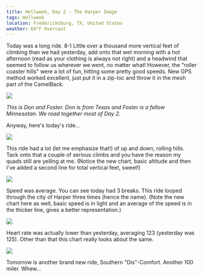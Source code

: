 ```yaml
---
title: Hellweek, Day 2 - The Harper Image
tags: Hellweek
location: Fredericksburg, TX, United States
weather: 64°F Overcast
---
```


Today was a long ride. 8-) Little over a thousand more vertical feet of climbing than we had yesterday, add onto that wet morning with a hot afternoon (read as your clothing is always not right) and a headwind that seemed to follow us wherever we went, no matter what! However, the "roller coaster hills" were a lot of fun, hitting some pretty good speeds. New GPS method worked excellent, just put it in a zip-loc and throw it in the mesh part of the CamelBack.

![](photos/702d725cf5dd7dfc579bc1fbf3d9cd20.jpeg "")

_This is Don and Foster. Don is from Texas and Foster is a fellow Minnesotan. We road together most of Day 2._

Anyway, here's today's ride...

![](photos/075c890002ecdade33fdf47b0eab8347.jpeg "")

This ride had a lot (let me emphasize that!) of up and down, rolling hills. Tack onto that a couple of serious climbs and you have the reason my quads still are yelling at me. (Notice the new chart, basic altitude and then I've added a second line for total vertical feet, sweet!)

![](photos/c44d99f1a441020a58cbc470b631bc6d.jpeg "")

Speed was average. You can see today had 3 breaks. This ride looped through the city of Harper three times (hence the name). (Note the new chart here as well, basic speed is in light and an average of the speed is in the thicker line, gives a better representation.)

![](photos/863c625eabe1f4b9a1174ec26df87b3f.jpeg "")

Heart rate was actually lower than yesterday, averaging 123 (yesterday was 125). Other than that this chart really looks about the same.

![](photos/a6778773810e8188db93ba616e0a92ae.jpeg "")

Tomorrow is another brand new ride, Southern "Dis"-Comfort. Another 100 miler. Whew...
